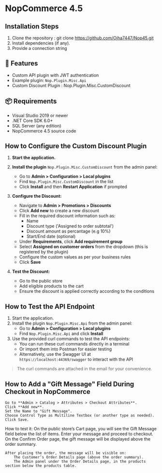 # NopCommerce 4.5

## Installation Steps
1. Clone the repository : git clone https://github.com/Ojha7447/Nop45.git
2. Install dependencies (if any).
3. Provide a connection string
   
## 🔧 Features

- Custom API plugin with JWT authentication
- Example plugin: `Nop.Plugin.Misc.Api`
- Custom Discount Plugin : Nop.Plugin.Misc.CustomDiscount

## 📦 Requirements

- Visual Studio 2019 or newer
- .NET Core SDK 6.0+
- SQL Server (any edition)
- NopCommerce 4.5 source code

## How to Configure the Custom Discount Plugin

1. **Start the application.**

2. **Install the plugin** `Nop.Plugin.Misc.CustomDiscount` from the admin panel:
   - Go to **Admin > Configuration > Local plugins**
   - Find `Nop.Plugin.Misc.CustomDiscount` in the list
   - Click **Install** and then **Restart Application** if prompted

3. **Configure the Discount:**
   - Navigate to **Admin > Promotions > Discounts**
   - Click **Add new** to create a new discount
   - Fill in the required discount information such as:
     - Name
     - Discount type ('Assigned to order subtotal')
     - Discount amount as percantage (e.g 10%)
     - Start/End date (optional)
   - Under **Requirements**, click **Add requirement group**
   - Select **Assigned on customer orders** from the dropdown (this is registered by the plugin)
   - Configure the custom values as per your business rules
   - Click **Save**

4. **Test the Discount:**
   - Go to the public store
   - Add eligible products to the cart
   - Ensure the discount is applied correctly according to the conditions

## How to Test the API Endpoint
1. Start the application.
2. Install the plugin `Nop.Plugin.Misc.Api` from the admin panel:
   - Go to **Admin > Configuration > Local plugins**
   - Find `Nop.Plugin.Misc.Api` and click **Install**
3. Use the provided curl commands to test the API endpoints:
   - You can run these curl commands directly in a terminal
   - Or import them into Postman for easier testing
   - Alternatively, use the Swagger UI at `https://localhost:44369/swagger` to interact with the API
> The curl commands are attached in the email for your convenience.

## How to Add a "Gift Message" Field During Checkout in NopCommerce
    Go to **Admin > Catalog > Attributes > Checkout Attributes**.
    Click **Add new**.
    Set the Name to "Gift Message".
    Choose Control Type as Multiline Textbox (or another type as needed).
    Click Save.
    
How to test it:
    On the public store’s Cart page, you will see the Gift Message field below the list of items.
    Enter your message and proceed to checkout.
    On the Confirm Order page, the gift message will be displayed above the order summary.
    
    After placing the order, the message will be visible on:
        The Customer’s Order Details page (above the order summary).
        The Admin panel under the Order Details page, in the products section below the products table.





